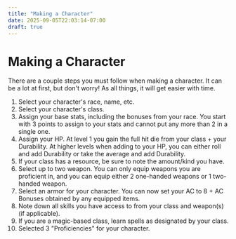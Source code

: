 ```yaml
---
title: "Making a Character"
date: 2025-09-05T22:03:14-07:00
draft: true
---
```


# Making a Character
There are a couple steps you must follow when making a character. It can be a lot at first, but don't worry! As all things, it will get easier with time.
1. Select your character's race, name, etc.
2. Select your character's class.
3. Assign your base stats, including the bonuses from your race. You start with 3 points to assign to your stats and cannot put any more than 2 in a single one.
4. Assign your HP. At level 1 you gain the full hit die from your class + your Durability. At higher levels when adding to your HP, you can either roll and add Durability or take the average and add Durability.
5. If your class has a resource, be sure to note the amount/kind you have.
6. Select up to two weapon. You can only equip weapons you are proficient in, and you can equip either 2 one-handed weapons or 1 two-handed weapon.
7. Select an armor for your character. You can now set your AC to 8 + AC Bonuses obtained by any equipped items.
8. Note down all skills you have access to from your class and weapon(s) (if applicable).
9. If you are a magic-based class, learn spells as designated by your class.
10. Selected 3 "Proficiencies" for your character.